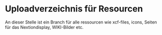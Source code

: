 # Uploadverzeichnis für Resourcen
An dieser Stelle ist ein Branch für alle ressourcen wie xcf-files, icons, Seiten für das Nextiondisplay, WIKI-Bilder etc.
